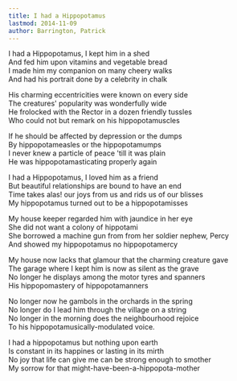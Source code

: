 ```yaml
---
title: I had a Hippopotamus
lastmod: 2014-11-09
author: Barrington, Patrick
---
```


I had a Hippopotamus, I kept him in a shed  
And fed him upon vitamins and vegetable bread  
I made him my companion on many cheery walks  
And had his portrait done by a celebrity in chalk  

His charming eccentricities were known on every side  
The creatures' popularity was wonderfully wide  
He frolocked with the Rector in a dozen friendly tussles  
Who could not but remark on his hippopotamuscles  

If he should be affected by depression or the dumps  
By hippopotameasles or the hippopotamumps  
I never knew a particle of peace 'till it was plain  
He was hippopotamasticating properly again  

I had a Hippopotamus, I loved him as a friend  
But beautiful relationships are bound to have an end  
Time takes alas! our joys from us and rids us of our blisses  
My hippopotamus turned out to be a hippopotamisses  

My house keeper regarded him with jaundice in her eye  
She did not want a colony of hippotami  
She borrowed a machine gun from from her soldier nephew, Percy  
And showed my hippopotamus no hippopotamercy  

My house now lacks that glamour that the charming creature gave  
The garage where I kept him is now as silent as the grave  
No longer he displays among the motor tyres and spanners  
His hippopomastery of hippopotamanners  

No longer now he gambols in the orchards in the spring  
No longer do I lead him through the village on a string  
No longer in the morning does the neighbourhood rejoice  
To his hippopotamusically-modulated voice.  

I had a hippopotamus but nothing upon earth  
Is constant in its happines or lasting in its mirth  
No joy that life can give me can be strong enough to smother  
My sorrow for that might-have-been-a-hippopota-mother   

